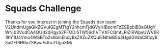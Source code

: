 # Squads Challenge
Thanks for you interest in joining the Squads dev team!
V2UndmUgaGlkZGVuIGEgMTIgY2hhcmFjdGVyIHBocmFzZSBpbiB0aGUgYWNjb3VudCA4QUd2dHgyS2FFODI5TW56d1VTVXFCQmtLRlZIRWpyUWV6R1lhY1U4Vmo4WSBTb2xhbmEncyBkZXZuZXQuIENhbiB5b3UgdGVsbCB1cyB3aGF0IHRoZSBwaHJhc2UgaXM/
